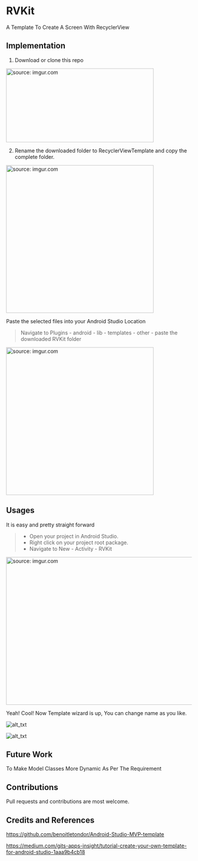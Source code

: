 # RVKit
A Template To Create A Screen With RecyclerView

Implementation
--------------

1. Download or clone this repo

<a href="https://i.ibb.co/FhTtx4Q/1-Download-Repo.png"><img src="https://i.ibb.co/FhTtx4Q/1-Download-Repo.png" title="source: imgur.com" height="200" width="400"/></a>

2. Rename the downloaded folder to RecyclerViewTemplate and copy the complete folder.

<a href="https://i.ibb.co/F5JLYRx/2-Rename-Copy.png"><img src="https://i.ibb.co/F5JLYRx/2-Rename-Copy.png" title="source: imgur.com" height="400" width="400"/></a>
  
Paste the selected files into your Android Studio Location

> Navigate to Plugins - android - lib - templates - other - paste the downloaded RVKit folder

<a href="https://i.ibb.co/Lk54Zfq/3-location.png"><img src="https://i.ibb.co/Lk54Zfq/3-location.png" title="source: imgur.com" height="400" width="400"/></a>

Usages
------

It is easy and pretty straight forward

> - Open your project in Android Studio.
> - Right click on your project root package.
> - Navigate to New - Activity - RVKit

<a href="https://i.ibb.co/Rz5cVxV/4-Android-Studio.png"><img src="https://i.ibb.co/Rz5cVxV/4-Android-Studio.png" title="source: imgur.com" height="400" width="600"/></a>

Yeah! Cool! Now Template wizard is up, You can change name as you like.

![alt_txt](https://i.ibb.co/ygGNd8n/5-step1.png)

![alt_txt](https://i.ibb.co/rMqLpDb/5-steo2.png)


Future Work
--------

To Make Model Classes More Dynamic As Per The Requirement

Contributions
-------------

Pull requests and contributions are most welcome.


Credits and References
-----------------------

https://github.com/benoitletondor/Android-Studio-MVP-template

https://medium.com/gits-apps-insight/tutorial-create-your-own-template-for-android-studio-1aaa9b4cb18

